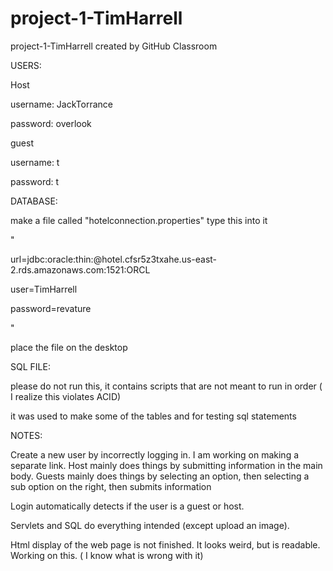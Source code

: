 # project-1-TimHarrell
project-1-TimHarrell created by GitHub Classroom



USERS:

Host

username: JackTorrance

password: overlook

guest

username: t

password: t


DATABASE:

make a file called "hotelconnection.properties"
type this into it

"

url=jdbc:oracle:thin:@hotel.cfsr5z3txahe.us-east-2.rds.amazonaws.com:1521:ORCL

user=TimHarrell

password=revature

"

place the file on the desktop


SQL FILE:

please do not run this, it contains scripts that are not meant
to run in order ( I realize this violates ACID)

it was used to make some of the tables and for testing sql statements


NOTES:

Create a new user by incorrectly logging in. I am working on making
a separate link.
Host mainly does things by submitting information in the main body.
Guests mainly does things by selecting an option, then selecting a sub option on the right, then submits information

Login automatically detects if the user is a guest or host.

Servlets and SQL do everything intended (except upload an image).

Html display of the web page is not finished. It looks weird, but is readable. Working on this. ( I know what is wrong with it)


